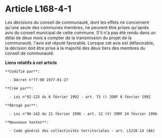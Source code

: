 # Article L168-4-1

Les décisions du conseil de communauté, dont les effets ne concernent qu'une seule des communes membres, ne peuvent être
prises qu'après avis du conseil municipal de cette commune. S'il n'a pas été rendu dans un délai de deux mois à compter de la
transmission du projet de la communauté, l'avis est réputé favorable. Lorsque cet avis est défavorable, la décision doit être
prise à la majorité des deux tiers des membres du conseil de communauté.

**Liens relatifs à cet article**

	**Codifié par**:

	  - Décret n°77-90 1977-01-27

	**Créé par**:

	  - Loi n°92-125 du 6 février 1992 - art. 73 () JORF 8 février 1992

	**Abrogé par**:

	  - Loi n°96-142 du 21 février 1996 - art. 12 (V) JORF 24 février 1996

	**Nouveaux textes**:

	  - Code général des collectivités territoriales - art. L5216-14 (Ab)
